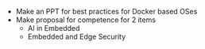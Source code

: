 - Make an PPT for best practices for Docker based OSes
- Make proposal for competence for 2 items
	- AI in Embedded
	- Embedded and Edge Security